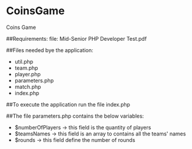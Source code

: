 # CoinsGame
Coins Game

##Requirements:
file: Mid-Senior PHP Developer Test.pdf

##Files needed bye the application:
* util.php
* team.php
* player.php
* parameters.php
* match.php
* index.php

##To execute the application run the file index.php

##The file parameters.php contains the below variables:
* $numberOfPlayers -> this field is the quantity of players
* $teamsNames -> this field is an array to contains all the teams' names
* $rounds -> this field define the number of rounds
